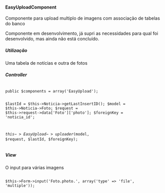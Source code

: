 <h4>EasyUploadComponent</h4>
<p>Componente para upload multiplo de imagens com associação de tabelas do banco</p>
<span>Componente em desenvolvimento, já supri as necessidades para qual foi desenvolvido, mas ainda não está concluído.</span>

<h5>Utilização</h5>
<p>Uma tabela de notícias e outra de fotos</p>
<h5>Controller</h5>
<pre>
<code>
public $components = array('EasyUpload');

$lastId 	= $this->Noticia->getLastInsertID();
$model 		= $this->Noticia->Foto;
$request 	= $this->request->data['Foto']['photo'];
$foreignKey = 'noticia_id';

$this->EasyUpload->uploader($model, $request, $lastId, $foreignKey);
</code>
</pre>

<h5>View</h5>
<p>O input para várias imagens</p>
<pre>
<code>
$this->Form->input('Foto.photo.', array('type' => 'file', 'multiple'));
</code>
</pre>
